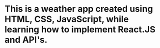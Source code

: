 # This is a weather app created using HTML, CSS, JavaScript, while learning how to implement React.JS and API's.
